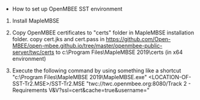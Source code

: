 * How to set up OpenMBEE SST environment

1) Install MapleMBSE

2) Copy OpenMBEE certificates to "certs" folder in MapleMBSE installation folder.
    copy cert.jks and cert.pass in https://github.com/Open-MBEE/open-mbee.github.io/tree/master/openmbee-public-server/twc/certs to c:\Program Files\MapleMBSE 2019\certs (in x64 environment)

3) Execute the following command by using something like a shortcut
    "c:\Program Files\MapleMBSE 2019\MapleMBSE.exe" <LOCATION-OF-SST-Tr2.MSE>/SST-Tr2.MSE "twc://twc.openmbee.org:8080/Track 2 - Requirements V&V?ssl=cert&cache=true&username=<YOUR USERNAME>"

   
